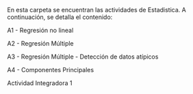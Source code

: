 En esta carpeta se encuentran las actividades de Estadistica. A continuación, se detalla el contenido:

A1 - Regresión no lineal

A2 - Regresión Múltiple 

A3 - Regresión Múltiple - Detección de datos atípicos 

A4 - Componentes Principales 

Actividad Integradora 1

